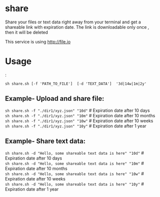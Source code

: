 # share
Share your files or text data right away from your terminal and get a shareable link with expiration date.  The link is downloadable only once , then it will be deleted 
 
 This service is using http://file.io
 
 <h1>Usage</h1> :
 
 `sh share.sh [-f 'PATH_TO_FILE']  [-d 'TEXT_DATA']  '3d|14w|1m|2y'`
 
<h2>Example- Upload and share file:</h2>
 
 `sh share.sh -f "./dir1/xyz.json" "10d"`  # Expiration date after 10 days <br/>
 `sh share.sh -f "./dir1/xyz.json" "10m"`  # Expiration date after 10 months <br/>
 `sh share.sh -f "./dir1/xyz.json" "10w"`  # Expiration date after 10 weeks <br/>
 `sh share.sh -f "./dir1/xyz.json" "10y"`  # Expiration date after 1 year <br/>
 
 
 <h2>Example- Share text data:</h2>
 
 `sh share.sh -d "Hello, some shareable text data is here" "10d"`  # Expiration date after 10 days <br/>
 `sh share.sh -d "Hello, some shareable text data is here" "10m"`  # Expiration date after 10 months <br/>
 `sh share.sh -d "Hello, some shareable text data is here" "10w"`  # Expiration date after 10 weeks <br/>
 `sh share.sh -d "Hello, some shareable text data is here" "10y"`  # Expiration date after 1 year <br/>
